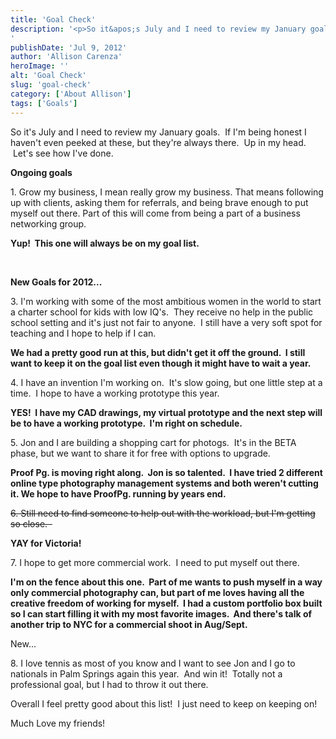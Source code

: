 ```yaml
---
title: 'Goal Check'
description: '<p>So it&apos;s July and I need to review my January goals.  If I&apos;m being honest I haven&apos;t even peeked at [&hellip;]</p>
'
publishDate: 'Jul 9, 2012'
author: 'Allison Carenza'
heroImage: ''
alt: 'Goal Check'
slug: 'goal-check'
category: ['About Allison']
tags: ['Goals']
---
```


<p>So it&apos;s July and I need to review my January goals.  If I&apos;m being honest I haven&apos;t even peeked at these, but they&apos;re always there.  Up in my head.  Let&apos;s see how I&apos;ve done.</p>
<p><strong>Ongoing goals</strong></p>
<p>1. Grow my business, I mean really grow my business. That means following up with clients, asking them for referrals, and being brave enough to put myself out there. Part of this will come from being a part of a business networking group.<strong>  </strong></p>
<p><strong>Yup!  This one will always be on my goal list.</strong></p>
<p>&nbsp;</p>
<p><strong>New Goals for 2012...</strong></p>
<p>3. I&apos;m working with some of the most ambitious women in the world to start a charter school for kids with low IQ&apos;s.  They receive no help in the public school setting and it&apos;s just not fair to anyone.  I still have a very soft spot for teaching and I hope to help if I can.</p>
<p><strong>We had a pretty good run at this, but didn&apos;t get it off the ground.  I still want to keep it on the goal list even though it might have to wait a year.</strong></p>
<p>4. I have an invention I&apos;m working on.  It&apos;s slow going, but one little step at a time.  I hope to have a working prototype this year.</p>
<p><strong>YES!  I have my CAD drawings, my virtual prototype and the next step will be to have a working prototype.  I&apos;m right on schedule.</strong></p>
<p>5. Jon and I are building a shopping cart for photogs.  It&apos;s in the BETA phase, but we want to share it for free with options to upgrade.</p>
<p><strong>Proof Pg. is moving right along.  Jon is so talented.  I have tried 2 different online type photography management systems and both weren&apos;t cutting it. We hope to have ProofPg. running by years end.</strong></p>
<p><del>6. Still need to find someone to help out with the workload, but I&apos;m getting so close.  </del></p>
<p><strong>YAY for Victoria!</strong></p>
<p>7. I hope to get more commercial work.  I need to put myself out there.</p>
<p><strong>I&apos;m on the fence about this one.  Part of me wants to push myself in a way only commercial photography can, but part of me loves having all the creative freedom of working for myself.  I had a custom portfolio box built so I can start filling it with my most favorite images.  And there&apos;s talk of another trip to NYC for a commercial shoot in Aug/Sept.</strong></p>
<p>New...</p>
<p>8. I love tennis as most of you know and I want to see Jon and I go to nationals in Palm Springs again this year.  And win it!  Totally not a professional goal, but I had to throw it out there.</p>
<p>Overall I feel pretty good about this list!  I just need to keep on keeping on!</p>
<p>Much Love my friends!</p>
<p>&nbsp;</p>
<p>&nbsp;</p>
